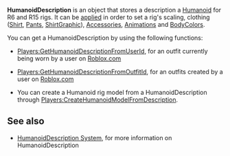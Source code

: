 **HumanoidDescription** is an object that stores a description a [Humanoid](https://developer.roblox.com/en-us/api-reference/class/Humanoid) for R6 and R15 rigs. It can be [applied](https://developer.roblox.com/en-us/api-reference/function/Humanoid/ApplyDescription) in order to set a rig's scaling, clothing ([Shirt](https://developer.roblox.com/en-us/api-reference/class/Shirt), [Pants](https://developer.roblox.com/en-us/api-reference/class/Pants), [ShirtGraphic](https://developer.roblox.com/en-us/api-reference/class/ShirtGraphic)), [Accessories](https://developer.roblox.com/en-us/api-reference/class/Accessory), [Animations](https://developer.roblox.com/en-us/api-reference/class/Animation) and [BodyColors](https://developer.roblox.com/en-us/api-reference/class/BodyColors).

You can get a HumanoidDescription by using the following functions:

*   [Players:GetHumanoidDescriptionFromUserId](https://developer.roblox.com/en-us/api-reference/function/Players/GetHumanoidDescriptionFromUserId), for an outfit currently being worn by a user on [Roblox.com](http://Roblox.com)
    
*   [Players:GetHumanoidDescriptionFromOutfitId](https://developer.roblox.com/en-us/api-reference/function/Players/GetHumanoidDescriptionFromOutfitId), for an outfits created by a user on [Roblox.com](http://Roblox.com)
    
*   You can create a Humanoid rig model from a HumanoidDescription through [Players:CreateHumanoidModelFromDescription](https://developer.roblox.com/en-us/api-reference/function/Players/CreateHumanoidModelFromDescription).
    

See also
--------

*   [HumanoidDescription System](https://developer.roblox.com/en-us/articles/humanoiddescription-system), for more information on HumanoidDescription